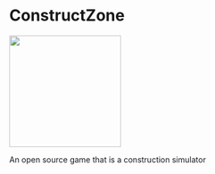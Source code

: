 # ConstructZone

<img src="./assets/logo.png" height="200px">

An open source game that is a construction simulator